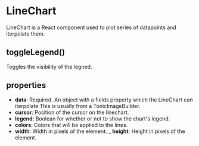 # LineChart

LineChart is a React component used to plot series of
datapoints and iterpolate them.

## toggleLegend()

Toggles the visibility of the legned.

## properties
- __data__: Required. An object with a fields property which the LineChart can iterpolate This is usually from a TonicImageBuilder.
- __cursor__: Position of the cursor on the linechart.
- __legend__: Boolean for whether or not to show the chart's legend.
- __colors__: Colors that will be applied to the lines.
- __width__: Width in pixels of the element.
_ __height__: Height in pixels of the element.